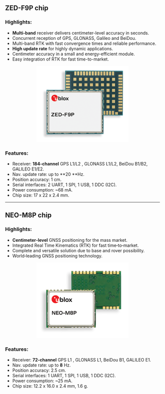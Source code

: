 ## ZED-F9P chip

### Highlights:

* **Multi-band** receiver delivers centimeter-level accuracy in seconds.
* Concurrent reception of GPS, GLONASS, Galileo and BeiDou.
* Multi-band RTK with fast convergence times and reliable performance.
* **High update rate** for highly dynamic applications.
* Centimeter accuracy in a small and energy-efficient module.
* Easy integration of RTK for fast time-to-market.


<p align="center">
  <img src="./images/f8pchip.png?raw=true" alt="M8P Ublox chip"/>
</p>


### Features:

* Receiver: **184-channel** GPS L1/L2 , GLONASS L1/L2, BeiDou B1/B2, GALILEO E1/E2.
* Nav. update rate: up to **20 **Hz.
* Position accuracy: 1 cm.
* Serial interfaces: 2 UART, 1 SPI, 1 USB, 1 DDC (I2C).
* Power consumption: ~68 mA.
* Chip size: 17 x 22 x 2.4 mm.

-----

## NEO-M8P chip

### Highlights:

* **Centimeter‑level** GNSS positioning for the mass market.
* Integrated Real Time Kinematics (RTK) for fast time‑to‑market.
* Complete and versatile solution due to base and rover possibility.
* World‑leading GNSS positioning technology.


<p align="center">
  <img src="./images/m8pchip.png?raw=true" alt="M8P Ublox chip"/>
</p>


### Features:

* Receiver: **72-channel** GPS L1 , GLONASS L1, BeiDou B1, GALILEO E1.
* Nav. update rate: up to **8** Hz.
* Position accuracy: 2.5 cm.
* Serial interfaces: 1 UART, 1 SPI, 1 USB, 1 DDC (I2C).
* Power consumption: ~25 mA.
* Chip size: 12.2 x 16.0 x 2.4 mm, 1.6 g.



